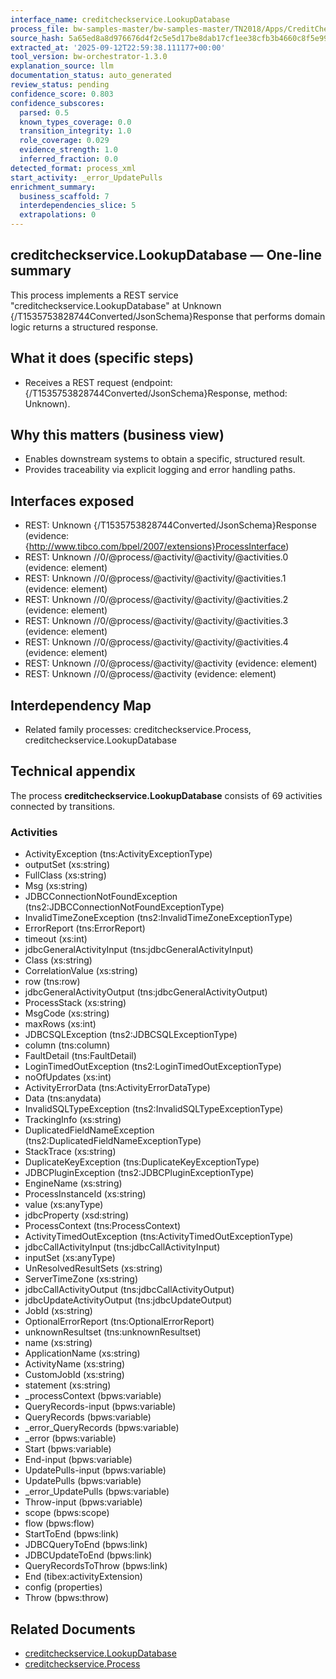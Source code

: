 ```yaml
---
interface_name: creditcheckservice.LookupDatabase
process_file: bw-samples-master/bw-samples-master/TN2018/Apps/CreditCheckBackendService/CreditCheckService/Processes/creditcheckservice/LookupDatabase.bwp
source_hash: 5a65ed8a8d976676d4f2c5e5d17be8dab17cf1ee38cfb3b4660c8f5e997c0342
extracted_at: '2025-09-12T22:59:38.111177+00:00'
tool_version: bw-orchestrator-1.3.0
explanation_source: llm
documentation_status: auto_generated
review_status: pending
confidence_score: 0.803
confidence_subscores:
  parsed: 0.5
  known_types_coverage: 0.0
  transition_integrity: 1.0
  role_coverage: 0.029
  evidence_strength: 1.0
  inferred_fraction: 0.0
detected_format: process_xml
start_activity: _error_UpdatePulls
enrichment_summary:
  business_scaffold: 7
  interdependencies_slice: 5
  extrapolations: 0
---
```


## creditcheckservice.LookupDatabase — One-line summary
This process implements a REST service "creditcheckservice.LookupDatabase" at Unknown {/T1535753828744Converted/JsonSchema}Response that performs domain logic returns a structured response.

## What it does (specific steps)
- Receives a REST request (endpoint: {/T1535753828744Converted/JsonSchema}Response, method: Unknown).

## Why this matters (business view)
- Enables downstream systems to obtain a specific, structured result.
- Provides traceability via explicit logging and error handling paths.

## Interfaces exposed
- REST: Unknown {/T1535753828744Converted/JsonSchema}Response (evidence: {http://www.tibco.com/bpel/2007/extensions}ProcessInterface)
- REST: Unknown //0/@process/@activity/@activity/@activities.0 (evidence: element)
- REST: Unknown //0/@process/@activity/@activity/@activities.1 (evidence: element)
- REST: Unknown //0/@process/@activity/@activity/@activities.2 (evidence: element)
- REST: Unknown //0/@process/@activity/@activity/@activities.3 (evidence: element)
- REST: Unknown //0/@process/@activity/@activity/@activities.4 (evidence: element)
- REST: Unknown //0/@process/@activity/@activity (evidence: element)
- REST: Unknown //0/@process/@activity (evidence: element)

## Interdependency Map
- Related family processes: creditcheckservice.Process, creditcheckservice.LookupDatabase

## Technical appendix
The process **creditcheckservice.LookupDatabase** consists of 69 activities connected by transitions.

### Activities
- ActivityException (tns:ActivityExceptionType)
- outputSet (xs:string)
- FullClass (xs:string)
- Msg (xs:string)
- JDBCConnectionNotFoundException (tns2:JDBCConnectionNotFoundExceptionType)
- InvalidTimeZoneException (tns2:InvalidTimeZoneExceptionType)
- ErrorReport (tns:ErrorReport)
- timeout (xs:int)
- jdbcGeneralActivityInput (tns:jdbcGeneralActivityInput)
- Class (xs:string)
- CorrelationValue (xs:string)
- row (tns:row)
- jdbcGeneralActivityOutput (tns:jdbcGeneralActivityOutput)
- ProcessStack (xs:string)
- MsgCode (xs:string)
- maxRows (xs:int)
- JDBCSQLException (tns2:JDBCSQLExceptionType)
- column (tns:column)
- FaultDetail (tns:FaultDetail)
- LoginTimedOutException (tns2:LoginTimedOutExceptionType)
- noOfUpdates (xs:int)
- ActivityErrorData (tns:ActivityErrorDataType)
- Data (tns:anydata)
- InvalidSQLTypeException (tns2:InvalidSQLTypeExceptionType)
- TrackingInfo (xs:string)
- DuplicatedFieldNameException (tns2:DuplicatedFieldNameExceptionType)
- StackTrace (xs:string)
- DuplicateKeyException (tns:DuplicateKeyExceptionType)
- JDBCPluginException (tns2:JDBCPluginExceptionType)
- EngineName (xs:string)
- ProcessInstanceId (xs:string)
- value (xs:anyType)
- jdbcProperty (xsd:string)
- ProcessContext (tns:ProcessContext)
- ActivityTimedOutException (tns:ActivityTimedOutExceptionType)
- jdbcCallActivityInput (tns:jdbcCallActivityInput)
- inputSet (xs:anyType)
- UnResolvedResultSets (xs:string)
- ServerTimeZone (xs:string)
- jdbcCallActivityOutput (tns:jdbcCallActivityOutput)
- jdbcUpdateActivityOutput (tns:jdbcUpdateOutput)
- JobId (xs:string)
- OptionalErrorReport (tns:OptionalErrorReport)
- unknownResultset (tns:unknownResultset)
- name (xs:string)
- ApplicationName (xs:string)
- ActivityName (xs:string)
- CustomJobId (xs:string)
- statement (xs:string)
- _processContext (bpws:variable)
- QueryRecords-input (bpws:variable)
- QueryRecords (bpws:variable)
- _error_QueryRecords (bpws:variable)
- _error (bpws:variable)
- Start (bpws:variable)
- End-input (bpws:variable)
- UpdatePulls-input (bpws:variable)
- UpdatePulls (bpws:variable)
- _error_UpdatePulls (bpws:variable)
- Throw-input (bpws:variable)
- scope (bpws:scope)
- flow (bpws:flow)
- StartToEnd (bpws:link)
- JDBCQueryToEnd (bpws:link)
- JDBCUpdateToEnd (bpws:link)
- QueryRecordsToThrow (bpws:link)
- End (tibex:activityExtension)
- config (properties)
- Throw (bpws:throw)

## Related Documents
- [creditcheckservice.LookupDatabase](creditcheckservice.LookupDatabase.md)
- [creditcheckservice.Process](creditcheckservice.Process.md)
